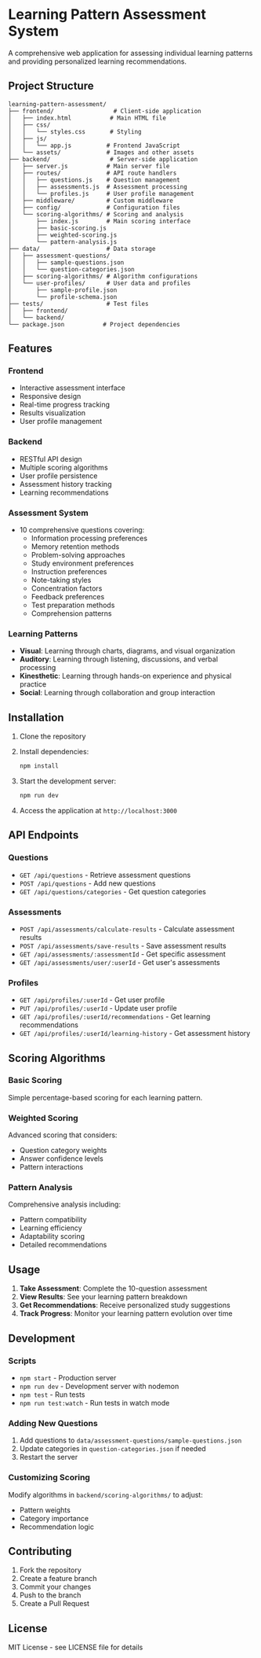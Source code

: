 # Learning Pattern Assessment System

A comprehensive web application for assessing individual learning patterns and providing personalized learning recommendations.

## Project Structure

```
learning-pattern-assessment/
├── frontend/                 # Client-side application
│   ├── index.html           # Main HTML file
│   ├── css/
│   │   └── styles.css       # Styling
│   ├── js/
│   │   └── app.js          # Frontend JavaScript
│   └── assets/             # Images and other assets
├── backend/                 # Server-side application
│   ├── server.js           # Main server file
│   ├── routes/             # API route handlers
│   │   ├── questions.js    # Question management
│   │   ├── assessments.js  # Assessment processing
│   │   └── profiles.js     # User profile management
│   ├── middleware/         # Custom middleware
│   ├── config/             # Configuration files
│   └── scoring-algorithms/ # Scoring and analysis
│       ├── index.js        # Main scoring interface
│       ├── basic-scoring.js
│       ├── weighted-scoring.js
│       └── pattern-analysis.js
├── data/                   # Data storage
│   ├── assessment-questions/
│   │   ├── sample-questions.json
│   │   └── question-categories.json
│   ├── scoring-algorithms/ # Algorithm configurations
│   └── user-profiles/      # User data and profiles
│       ├── sample-profile.json
│       └── profile-schema.json
├── tests/                  # Test files
│   ├── frontend/
│   └── backend/
└── package.json           # Project dependencies
```

## Features

### Frontend
- Interactive assessment interface
- Responsive design
- Real-time progress tracking
- Results visualization
- User profile management

### Backend
- RESTful API design
- Multiple scoring algorithms
- User profile persistence
- Assessment history tracking
- Learning recommendations

### Assessment System
- 10 comprehensive questions covering:
  - Information processing preferences
  - Memory retention methods
  - Problem-solving approaches
  - Study environment preferences
  - Instruction preferences
  - Note-taking styles
  - Concentration factors
  - Feedback preferences
  - Test preparation methods
  - Comprehension patterns

### Learning Patterns
- **Visual**: Learning through charts, diagrams, and visual organization
- **Auditory**: Learning through listening, discussions, and verbal processing
- **Kinesthetic**: Learning through hands-on experience and physical practice
- **Social**: Learning through collaboration and group interaction

## Installation

1. Clone the repository
2. Install dependencies:
   ```bash
   npm install
   ```

3. Start the development server:
   ```bash
   npm run dev
   ```

4. Access the application at `http://localhost:3000`

## API Endpoints

### Questions
- `GET /api/questions` - Retrieve assessment questions
- `POST /api/questions` - Add new questions
- `GET /api/questions/categories` - Get question categories

### Assessments
- `POST /api/assessments/calculate-results` - Calculate assessment results
- `POST /api/assessments/save-results` - Save assessment results
- `GET /api/assessments/:assessmentId` - Get specific assessment
- `GET /api/assessments/user/:userId` - Get user's assessments

### Profiles
- `GET /api/profiles/:userId` - Get user profile
- `PUT /api/profiles/:userId` - Update user profile
- `GET /api/profiles/:userId/recommendations` - Get learning recommendations
- `GET /api/profiles/:userId/learning-history` - Get assessment history

## Scoring Algorithms

### Basic Scoring
Simple percentage-based scoring for each learning pattern.

### Weighted Scoring
Advanced scoring that considers:
- Question category weights
- Answer confidence levels
- Pattern interactions

### Pattern Analysis
Comprehensive analysis including:
- Pattern compatibility
- Learning efficiency
- Adaptability scoring
- Detailed recommendations

## Usage

1. **Take Assessment**: Complete the 10-question assessment
2. **View Results**: See your learning pattern breakdown
3. **Get Recommendations**: Receive personalized study suggestions
4. **Track Progress**: Monitor your learning pattern evolution over time

## Development

### Scripts
- `npm start` - Production server
- `npm run dev` - Development server with nodemon
- `npm test` - Run tests
- `npm run test:watch` - Run tests in watch mode

### Adding New Questions
1. Add questions to `data/assessment-questions/sample-questions.json`
2. Update categories in `question-categories.json` if needed
3. Restart the server

### Customizing Scoring
Modify algorithms in `backend/scoring-algorithms/` to adjust:
- Pattern weights
- Category importance
- Recommendation logic

## Contributing

1. Fork the repository
2. Create a feature branch
3. Commit your changes
4. Push to the branch
5. Create a Pull Request

## License

MIT License - see LICENSE file for details